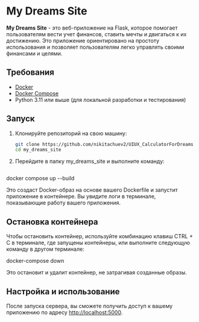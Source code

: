 # My Dreams Site

**My Dreams Site** - это веб-приложение на Flask, которое помогает пользователям вести учет финансов, ставить мечты и двигаться к их достижению. Это приложение ориентировано на простоту использования и позволяет пользователям легко управлять своими финансами и целями.

## Требования

- [Docker](https://www.docker.com/get-started)
- [Docker Compose](https://docs.docker.com/compose/)
- Python 3.11 или выше (для локальной разработки и тестирования)

## Запуск

1. Клонируйте репозиторий на свою машину:
   ```bash
   git clone https://github.com/nikitachuev2/UIUX_CalculatorForDreams
   cd my_dreams_site
2. Перейдите в папку my_dreams_site и выполните команду:

   ```bash
docker compose up --build

Это создаст Docker-образ на основе вашего Dockerfile и запустит приложение в контейнере.
Вы увидите логи в терминале, показывающие работу вашего приложения.

## Остановка контейнера

Чтобы остановить контейнер, используйте комбинацию клавиш CTRL + C в терминале, где запущены контейнеры, или выполните следующую команду в другом терминале:

docker-compose down

Это остановит и удалит контейнер, не затрагивая созданные образы.

## Настройка и использование

После запуска сервера, вы сможете получить доступ к вашему приложению по адресу [http://localhost:5000](http://localhost:5000).

